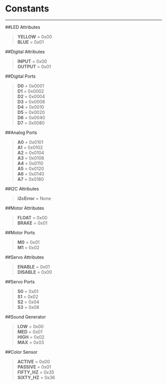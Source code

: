 # **Constants**
-----
##LED Attributes  
>**YELLOW** = 0x00  
>**BLUE** = 0x01

##Digital Attributes
>**INPUT** = 0x00  
>**OUTPUT** = 0x01

##Digital Ports
>**D0** = 0x0001  
>**D1** = 0x0002  
>**D2** = 0x0004  
>**D3** = 0x0008  
>**D4** = 0x0010  
>**D5** = 0x0020  
>**D6** = 0x0040  
>**D7** = 0x0080 

##Analog Ports  
>**A0** = 0x0101  
>**A1** = 0x0102  
>**A2** = 0x0104  
>**A3** = 0x0108  
>**A4** = 0x0110  
>**A5** = 0x0120  
>**A6** = 0x0140  
>**A7** = 0x0180 

##I2C Attributes
>**i2cError** = None

##Motor Attributes  
>**FLOAT** = 0x00  
>**BRAKE** = 0x01

##Motor Ports
>**M0** = 0x01  
>**M1** = 0x02

##Servo Attributes
>**ENABLE** = 0x01  
>**DISABLE** = 0x00

##Servo Ports
>**S0** = 0x01  
>**S1** = 0x02  
>**S2** = 0x04  
>**S3** = 0x08

##Sound Generator
>**LOW** = 0x00  
>**MED** = 0x01  
>**HIGH** = 0x02  
>**MAX** = 0x03

##Color Sensor
>**ACTIVE** = 0x00  
>**PASSIVE** = 0x01  
>**FIFTY_HZ** = 0x35  
>**SIXTY_HZ** = 0x36